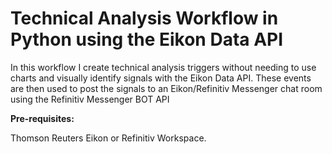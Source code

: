 # Technical Analysis Workflow in Python using the Eikon Data API
 
In this workflow I create technical analysis triggers without needing to use charts and visually identify signals with the Eikon Data API. These events are then used to post the signals to an Eikon/Refinitiv Messenger chat room using the Refinitiv Messenger BOT API

**Pre-requisites:**

Thomson Reuters Eikon or Refinitiv Workspace.
